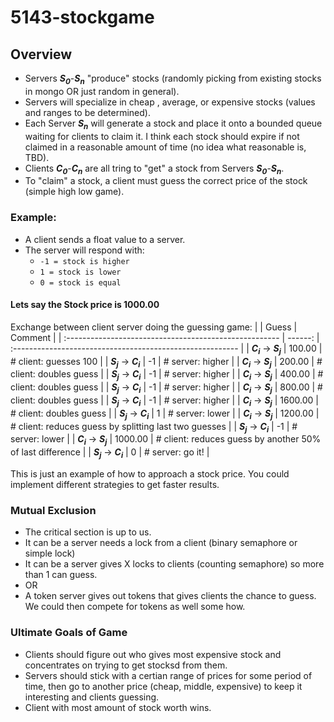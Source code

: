 # 5143-stockgame

## Overview

- Servers ***S***<sub>***0***</sub>-***S***<sub>***n***</sub> "produce" stocks (randomly picking from existing stocks in mongo OR just random in general).
- Servers will specialize in cheap , average, or expensive stocks (values and ranges to be determined).
- Each Server ***S***<sub>***n***</sub> will generate a stock and place it onto a bounded queue waiting for clients to claim it. I think each stock should expire if not claimed in a reasonable amount of time (no idea what reasonable is, TBD).
- Clients ***C***<sub>***0***</sub>-***C***<sub>***n***</sub> are all tring to "get" a stock from Servers ***S***<sub>***0***</sub>-***S***<sub>***n***</sub>. 
- To "claim" a stock, a client must guess the correct price of the stock (simple high low game).

### Example:

- A client sends a float value to a server.
- The server will respond with:
  -  `-1 = stock is higher`
  -  `1 = stock is lower`
  -  `0 = stock is equal`

####  Lets say the Stock price is 1000.00

Exchange between client server doing the guessing game:
|                                                        |   Guess | Comment                                                   |
| :----------------------------------------------------- | ------: | :-------------------------------------------------------- |
| ***C***<sub>***i***</sub> -> ***S***<sub>***j***</sub> |  100.00 | # client: guesses 100                                     |
| ***S***<sub>***j***</sub> -> ***C***<sub>***i***</sub> |      -1 | # server: higher                                          |
| ***C***<sub>***i***</sub> -> ***S***<sub>***j***</sub> |  200.00 | # client: doubles guess                                   |
| ***S***<sub>***j***</sub> -> ***C***<sub>***i***</sub> |      -1 | # server: higher                                          |
| ***C***<sub>***i***</sub> -> ***S***<sub>***j***</sub> |  400.00 | # client: doubles guess                                   |
| ***S***<sub>***j***</sub> -> ***C***<sub>***i***</sub> |      -1 | # server: higher                                          |
| ***C***<sub>***i***</sub> -> ***S***<sub>***j***</sub> |  800.00 | # client: doubles guess                                   |
| ***S***<sub>***j***</sub> -> ***C***<sub>***i***</sub> |      -1 | # server: higher                                          |
| ***C***<sub>***i***</sub> -> ***S***<sub>***j***</sub> | 1600.00 | # client: doubles guess                                   |
| ***S***<sub>***j***</sub> -> ***C***<sub>***i***</sub> |       1 | # server: lower                                           |
| ***C***<sub>***i***</sub> -> ***S***<sub>***j***</sub> | 1200.00 | # client: reduces guess by splitting last two guesses     |
| ***S***<sub>***j***</sub> -> ***C***<sub>***i***</sub> |      -1 | # server: lower                                           |
| ***C***<sub>***i***</sub> -> ***S***<sub>***j***</sub> | 1000.00 | # client: reduces guess by another 50% of last difference |
| ***S***<sub>***j***</sub> -> ***C***<sub>***i***</sub> |       0 | # server: go it!                                          |

This is just an example of how to approach a stock price. You could implement different strategies to get faster results.

### Mutual Exclusion

- The critical section is up to us. 
- It can be a server needs a lock from a client (binary semaphore or simple lock)
- It can be a server gives X locks to clients (counting semaphore) so more than 1 can guess.
- OR
- A token server gives out tokens that gives clients the chance to guess. We could then compete for tokens as well some how. 


### Ultimate Goals of Game

- Clients should figure out who gives most expensive stock and concentrates on trying to get stocksd from them.
- Servers should stick with a certian range of prices for some period of time, then go to another price (cheap, middle, expensive) to keep it interesting and clients guessing.
- Client with most amount of stock worth wins.

